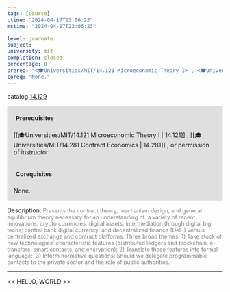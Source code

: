 ```yaml
---
tags: [course]
ctime: "2024-04-17T23:06:23"
mstime: "2024-04-17T23:06:23"

level: graduate
subject: 
university: mit
completion: closed
percentage: 0
prereq: "<🎓Universities/MIT/14.121 Microeconomic Theory I> , <🎓Universities/MIT/14.281 Contract Economics> , or permission of instructor"
coreq: "None."
---
```


catalog [14.129](http://student.mit.edu/catalog/m14a.html#14.129)

<span style="display: block; padding: 15px; background-color: rgb(100, 100, 100, 0.2);"><font id="m_prereq908_0" style="display: block; font-family: Arial, sans-serif; font-weight: bold; padding: 5px">Prerequisites</font><br><span id="prereq908_0">[[🎓Universities/MIT/14.121 Microeconomic Theory I | 14.121]] , [[🎓Universities/MIT/14.281 Contract Economics | 14.281]] , or permission of instructor</span></span>
<span style="display: block; padding: 15px; background-color: rgb(100, 100, 100, 0.2);"><font id="m_coreq908_0" style="display: block; font-family: Arial, sans-serif; font-weight: bold; padding: 5px">Corequisites</font><br><span id="coreq908_0">None.</span></span>

<font style="">Description:</font>
<font style="color: grey; font-size: 0.8rem;">Presents the contract theory, mechanism design, and general equilibrium theory necessary for an understanding of  a variety of recent innovations: crypto currencies, digital assets; intermediation through digital big techs; central bank digital currency; and decentralized finance (DeFi) versus centralized exchange and contract platforms. Three broad themes: 1) Take stock of new technologies' characteristic features (distributed ledgers and blockchain, e-transfers, smart contacts, and encryption); 2) Translate these features into formal language;  3) Inform normative questions: Should we delegate programmable contacts to the private sector and the role of public authorities.</font>



---

<< HELLO, WORLD >>
